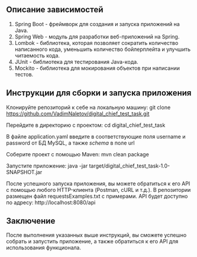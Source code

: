 ## Описание зависимостей
1. Spring Boot - фреймворк для создания и запуска приложений на Java.
2. Spring Web - модуль для разработки веб-приложений на Spring.
3. Lombok - библиотека, которая позволяет сократить количество написанного кода, уменьшить количество бойлерплейта и улучшить читаемость кода.
4. JUnit - библиотека для тестирования Java-кода.
5. Mockito - библиотека для мокирования объектов при написании тестов.

## Инструкции для сборки и запуска приложения
Клонируйте репозиторий к себе на локальную машину:
git clone https://github.com/VadimNaletov/digital_chief_test_task.git

Перейдите в директорию с проектом:
cd digital_chief_test_task

В файле application.yaml введите в соответствующие поля username и password от БД MySQL, а также *schema* в поле url

Соберите проект с помощью Maven:
mvn clean package

Запустите приложение:
java -jar target/digital_chief_test_task-1.0-SNAPSHOT.jar

После успешного запуска приложения, вы можете обратиться к его API с помощью любого HTTP-клиента (Postman, cURL и т.д.). 
В репозитории размещен файл requestsExamples.txt с примерами. API будет доступно по адресу:
http://localhost:8080/api

## Заключение

После выполнения указанных выше инструкций, вы сможете успешно собрать и запустить приложение, а также обратиться к его API для использования функционала.


